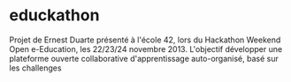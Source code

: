 educkathon
==========

Projet de Ernest Duarte présenté à l'école 42, lors du Hackathon Weekend Open e-Education, les 22/23/24 novembre  2013. L'objectif développer une plateforme ouverte collaborative d'apprentissage auto-organisé, basé sur les challenges
